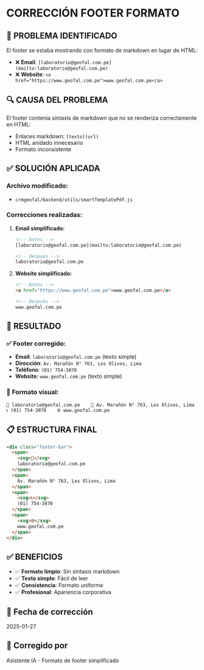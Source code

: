 # CORRECCIÓN FOOTER FORMATO

## 🚨 **PROBLEMA IDENTIFICADO**

El footer se estaba mostrando con formato de markdown en lugar de HTML:
- ❌ **Email**: `[laboratorio@geofal.com.pe](mailto:laboratorio@geofal.com.pe)`
- ❌ **Website**: `<a href="https://www.geofal.com.pe">www.geofal.com.pe</a>`

## 🔍 **CAUSA DEL PROBLEMA**

El footer contenía sintaxis de markdown que no se renderiza correctamente en HTML:
- Enlaces markdown: `[texto](url)`
- HTML anidado innecesario
- Formato inconsistente

## ✅ **SOLUCIÓN APLICADA**

### **Archivo modificado:**
- `crmgeofal/backend/utils/smartTemplatePdf.js`

### **Correcciones realizadas:**

1. **Email simplificado:**
   ```html
   <!-- Antes -->
   [laboratorio@geofal.com.pe](mailto:laboratorio@geofal.com.pe)
   
   <!-- Después -->
   laboratorio@geofal.com.pe
   ```

2. **Website simplificado:**
   ```html
   <!-- Antes -->
   <a href="https://www.geofal.com.pe">www.geofal.com.pe</a>
   
   <!-- Después -->
   www.geofal.com.pe
   ```

## 🎯 **RESULTADO**

### **✅ Footer corregido:**

- **Email**: `laboratorio@geofal.com.pe` (texto simple)
- **Dirección**: `Av. Marañón N° 763, Los Olivos, Lima`
- **Teléfono**: `(01) 754-3070`
- **Website**: `www.geofal.com.pe` (texto simple)

### **🎨 Formato visual:**

```
📧 laboratorio@geofal.com.pe    📍 Av. Marañón N° 763, Los Olivos, Lima    📞 (01) 754-3070    🌐 www.geofal.com.pe
```

## 📋 **ESTRUCTURA FINAL**

```html
<div class="footer-bar">
  <span>
    <svg>📧</svg>
    laboratorio@geofal.com.pe
  </span>
  <span>
    Av. Marañón N° 763, Los Olivos, Lima
  </span>
  <span>
    <svg>📞</svg>
    (01) 754-3070
  </span>
  <span>
    <svg>🌐</svg>
    www.geofal.com.pe
  </span>
</div>
```

## ✅ **BENEFICIOS**

- ✅ **Formato limpio**: Sin sintaxis markdown
- ✅ **Texto simple**: Fácil de leer
- ✅ **Consistencia**: Formato uniforme
- ✅ **Profesional**: Apariencia corporativa

## 📅 **Fecha de corrección**
2025-01-27

## 👤 **Corregido por**
Asistente IA - Formato de footer simplificado
